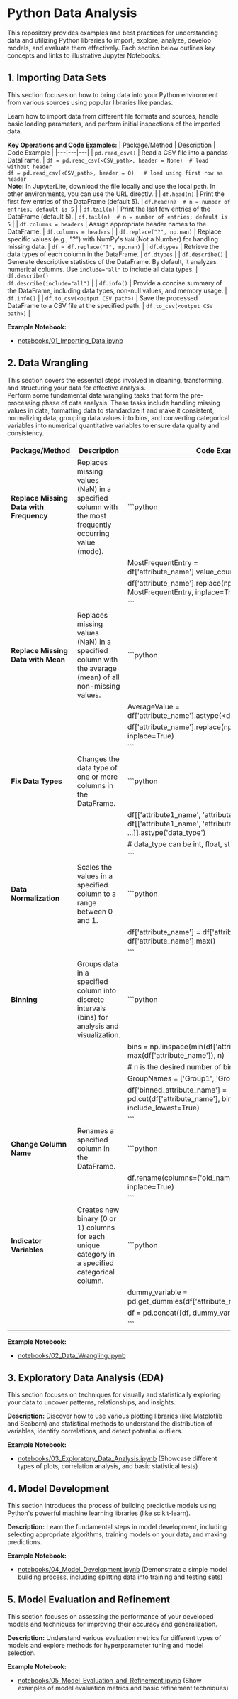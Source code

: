 # Python Data Analysis
This repository provides examples and best practices for understanding data and utilizing Python libraries to import, explore, analyze, develop models, and evaluate them effectively. Each section below outlines key concepts and links to illustrative Jupyter Notebooks.

## 1. Importing Data Sets

This section focuses on how to bring data into your Python environment from various sources using popular libraries like pandas.

Learn how to import data from different file formats and sources, handle basic loading parameters, and perform initial inspections of the imported data.

**Key Operations and Code Examples:**
| Package/Method | Description | Code Example |
|---|---|---|
| `pd.read_csv()` | Read a CSV file into a pandas DataFrame. | `df = pd.read_csv(<CSV_path>, header = None)  # load without header` <br> `df = pd.read_csv(<CSV_path>, header = 0)   # load using first row as header` <br> **Note:** In JupyterLite, download the file locally and use the local path. In other environments, you can use the URL directly. |
| `df.head(n)` | Print the first few entries of the DataFrame (default 5). | `df.head(n)  # n = number of entries; default is 5` |
| `df.tail(n)` | Print the last few entries of the DataFrame (default 5). | `df.tail(n)  # n = number of entries; default is 5` |
| `df.columns = headers` | Assign appropriate header names to the DataFrame. | `df.columns = headers` |
| `df.replace("?", np.nan)` | Replace specific values (e.g., "?") with NumPy's `NaN` (Not a Number) for handling missing data. | `df = df.replace("?", np.nan)` |
| `df.dtypes` | Retrieve the data types of each column in the DataFrame. | `df.dtypes` |
| `df.describe()` | Generate descriptive statistics of the DataFrame. By default, it analyzes numerical columns. Use `include="all"` to include all data types. | `df.describe()` <br> `df.describe(include="all")` |
| `df.info()` | Provide a concise summary of the DataFrame, including data types, non-null values, and memory usage. | `df.info()` |
| `df.to_csv(<output CSV path>)` | Save the processed DataFrame to a CSV file at the specified path. | `df.to_csv(<output CSV path>)` |

**Example Notebook:**

* [notebooks/01_Importing_Data.ipynb](notebooks/01_Importing_Data.ipynb)

## 2. Data Wrangling

This section covers the essential steps involved in cleaning, transforming, and structuring your data for effective analysis.<BR>
Perform some fundamental data wrangling tasks that form the pre-processing phase of data analysis. These tasks include handling missing values in data, formatting data to standardize it and make it consistent, normalizing data, grouping data values into bins, and converting categorical variables into numerical quantitative variables to ensure data quality and consistency.

| Package/Method                 | Description                                                                                                | Code Example                                                                                                                               |
|--------------------------------|------------------------------------------------------------------------------------------------------------|--------------------------------------------------------------------------------------------------------------------------------------------|
| **Replace Missing Data with Frequency** | Replaces missing values (NaN) in a specified column with the most frequently occurring value (mode). | ```python
|                                |                                                                                                            | MostFrequentEntry = df['attribute_name'].value_counts().idxmax()
|                                |                                                                                                            | df['attribute_name'].replace(np.nan, MostFrequentEntry, inplace=True)
|                                |                                                                                                            | ```                                                                                                                                      |
| **Replace Missing Data with Mean** | Replaces missing values (NaN) in a specified column with the average (mean) of all non-missing values. | ```python
|                                |                                                                                                            | AverageValue = df['attribute_name'].astype(<data_type>).mean(axis=0)
|                                |                                                                                                            | df['attribute_name'].replace(np.nan, AverageValue, inplace=True)
|                                |                                                                                                            | ```                                                                                                                                      |
| **Fix Data Types** | Changes the data type of one or more columns in the DataFrame.                                            | ```python
|                                |                                                                                                            | df[['attribute1_name', 'attribute2_name', ...]] = df[['attribute1_name', 'attribute2_name', ...]].astype('data_type')
|                                |                                                                                                            | # data_type can be int, float, str, etc.
|                                |                                                                                                            | ```                                                                                                                                      |
| **Data Normalization** | Scales the values in a specified column to a range between 0 and 1.                                      | ```python
|                                |                                                                                                            | df['attribute_name'] = df['attribute_name'] / df['attribute_name'].max()
|                                |                                                                                                            | ```                                                                                                                                      |
| **Binning** | Groups data in a specified column into discrete intervals (bins) for analysis and visualization.         | ```python
|                                |                                                                                                            | bins = np.linspace(min(df['attribute_name']), max(df['attribute_name']), n)
|                                |                                                                                                            | # n is the desired number of bins
|                                |                                                                                                            | GroupNames = ['Group1', 'Group2', 'Group3', ...]
|                                |                                                                                                            | df['binned_attribute_name'] = pd.cut(df['attribute_name'], bins, labels=GroupNames, include_lowest=True)
|                                |                                                                                                            | ```                                                                                                                                      |
| **Change Column Name** | Renames a specified column in the DataFrame.                                                              | ```python
|                                |                                                                                                            | df.rename(columns={'old_name': 'new_name'}, inplace=True)
|                                |                                                                                                            | ```                                                                                                                                      |
| **Indicator Variables** | Creates new binary (0 or 1) columns for each unique category in a specified categorical column.           | ```python
|                                |                                                                                                            | dummy_variable = pd.get_dummies(df['attribute_name'])
|                                |                                                                                                            | df = pd.concat([df, dummy_variable], axis=1)
|                                |                                                                                                            | ```                                                                                                                                      |

**Example Notebook:**

* [notebooks/02_Data_Wrangling.ipynb](notebooks/02_Data_Wrangling.ipynb) 

## 3. Exploratory Data Analysis (EDA)

This section focuses on techniques for visually and statistically exploring your data to uncover patterns, relationships, and insights.

**Description:** Discover how to use various plotting libraries (like Matplotlib and Seaborn) and statistical methods to understand the distribution of variables, identify correlations, and detect potential outliers.

**Example Notebook:**

* [notebooks/03_Exploratory_Data_Analysis.ipynb](notebooks/03_Exploratory_Data_Analysis.ipynb) (Showcase different types of plots, correlation analysis, and basic statistical tests)

## 4. Model Development

This section introduces the process of building predictive models using Python's powerful machine learning libraries (like scikit-learn).

**Description:** Learn the fundamental steps in model development, including selecting appropriate algorithms, training models on your data, and making predictions.

**Example Notebook:**

* [notebooks/04_Model_Development.ipynb](notebooks/04_Model_Development.ipynb) (Demonstrate a simple model building process, including splitting data into training and testing sets)

## 5. Model Evaluation and Refinement

This section focuses on assessing the performance of your developed models and techniques for improving their accuracy and generalization.

**Description:** Understand various evaluation metrics for different types of models and explore methods for hyperparameter tuning and model selection.

**Example Notebook:**

* [notebooks/05_Model_Evaluation_and_Refinement.ipynb](notebooks/05_Model_Evaluation_and_Refinement.ipynb) (Show examples of model evaluation metrics and basic refinement techniques)

